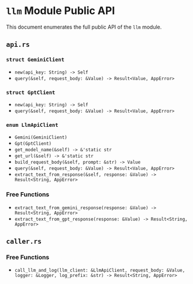 # `llm` Module Public API

This document enumerates the full public API of the `llm` module.

## `api.rs`

### `struct GeminiClient`
- `new(api_key: String) -> Self`
- `query(&self, request_body: &Value) -> Result<Value, AppError>`

### `struct GptClient`
- `new(api_key: String) -> Self`
- `query(&self, request_body: &Value) -> Result<Value, AppError>`

### `enum LlmApiClient`
- `Gemini(GeminiClient)`
- `Gpt(GptClient)`
- `get_model_name(&self) -> &'static str`
- `get_url(&self) -> &'static str`
- `build_request_body(&self, prompt: &str) -> Value`
- `query(&self, request_body: &Value) -> Result<Value, AppError>`
- `extract_text_from_response(&self, response: &Value) -> Result<String, AppError>`

### Free Functions
- `extract_text_from_gemini_response(response: &Value) -> Result<String, AppError>`
- `extract_text_from_gpt_response(response: &Value) -> Result<String, AppError>`

## `caller.rs`

### Free Functions
- `call_llm_and_log(llm_client: &LlmApiClient, request_body: &Value, logger: &Logger, log_prefix: &str) -> Result<String, AppError>`